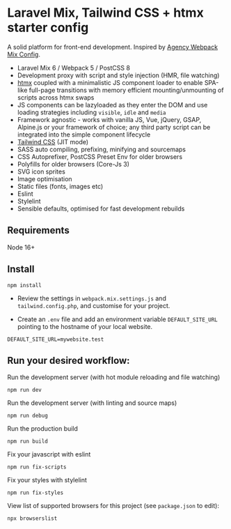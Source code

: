 # Laravel Mix, Tailwind CSS + htmx starter config

A solid platform for front-end development. Inspired by [Agency Webpack Mix Config](https://github.com/ben-rogerson/agency-webpack-mix-config).

* Laravel Mix 6 / Webpack 5 / PostCSS 8
* Development proxy with script and style injection (HMR, file watching)
* [htmx](https://htmx.org/) coupled with a minimalistic JS component loader to enable SPA-like full-page transitions with memory efficient mounting/unmounting of scripts across htmx swaps
* JS components can be lazyloaded as they enter the DOM and use loading strategies including `visible`, `idle` and `media`
* Framework agnostic - works with vanilla JS, Vue, jQuery, GSAP, Alpine.js or your framework of choice; any third party script can be integrated into the simple component lifecycle
* [Tailwind CSS](https://tailwindcss.com/) (JIT mode)
* SASS auto compiling, prefixing, minifying and sourcemaps
* CSS Autoprefixer, PostCSS Preset Env for older browsers
* Polyfills for older browsers (Core-Js 3)  
* SVG icon sprites  
* Image optimisation
* Static files (fonts, images etc)
* Eslint
* Stylelint
* Sensible defaults, optimised for fast development rebuilds

## Requirements

Node 16+

## Install

	npm install

* Review the settings in `webpack.mix.settings.js` and `tailwind.config.php`, and customise for your project.

* Create an `.env`  file and add an environment variable `DEFAULT_SITE_URL` pointing to the hostname of your local website.

```dotenv
DEFAULT_SITE_URL=mywebsite.test
```

## Run your desired workflow:

Run the development server (with hot module reloading and file watching)

    npm run dev

Run the development server (with linting and source maps)

    npm run debug

Run the production build

    npm run build

Fix your javascript with eslint

    npm run fix-scripts

Fix your styles with stylelint

    npm run fix-styles   

View list of supported browsers for this project (see `package.json` to edit):

    npx browserslist

    
